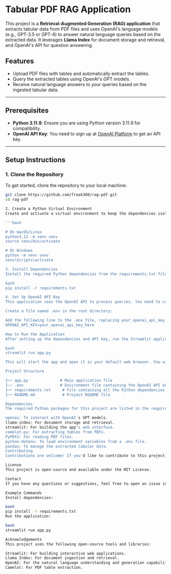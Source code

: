 # **Tabular PDF RAG Application**

This project is a **Retrieval-Augmented Generation (RAG) application** that extracts tabular data from PDF files and uses OpenAI's language models (e.g., GPT-3.5 or GPT-4) to answer natural language queries based on the extracted data. It leverages **Llama Index** for document storage and retrieval, and OpenAI's API for question answering.

## **Features**

- Upload PDF files with tables and automatically extract the tables.
- Query the extracted tables using OpenAI's GPT models.
- Receive natural language answers to your queries based on the ingested tabular data.

---

## **Prerequisites**

- **Python 3.11.9**: Ensure you are using Python version 3.11.9 for compatibility.
- **OpenAI API Key**: You need to sign up at [OpenAI Platform](https://platform.openai.com/signup) to get an API key.

---

## **Setup Instructions**

### **1. Clone the Repository**

To get started, clone the repository to your local machine:

```bash
git clone https://github.com/freak360/rag-pdf.git
cd rag-pdf

2. Create a Python Virtual Environment
Create and activate a virtual environment to keep the dependencies isolated:

'''bash

# On macOS/Linux
python3.11 -m venv venv
source venv/bin/activate

# On Windows
python -m venv venv
venv\Scripts\activate

3. Install Dependencies
Install the required Python dependencies from the requirements.txt file:

bash
pip install -r requirements.txt

4. Set Up OpenAI API Key
This application uses the OpenAI API to process queries. You need to create a .env file in the root directory of the project and add your OpenAI API key to it.

Create a file named .env in the root directory:

Add the following line to the .env file, replacing your_openai_api_key_here with your actual OpenAI API key:
OPENAI_API_KEY=your_openai_api_key_here

How to Run the Application
After setting up the dependencies and API key, run the Streamlit application with the following command:

bash
streamlit run app.py

This will start the app and open it in your default web browser. You will see an interface where you can upload a PDF file and ask questions about the tabular data it contains.

Project Structure

├── app.py              # Main application file
├── .env                # Environment file containing the OpenAI API key
├── requirements.txt     # File containing all the Python dependencies
├── README.md            # Project README file

Dependencies
The required Python packages for this project are listed in the requirements.txt file:

openai: To interact with OpenAI's GPT models.
llama-index: For document storage and retrieval.
streamlit: For building the app's web interface.
camelot-py: For extracting tables from PDFs.
PyPDF2: For reading PDF files.
python-dotenv: To load environment variables from a .env file.
pandas: To manage the extracted tabular data.
Contributing
Contributions are welcome! If you'd like to contribute to this project, please fork the repository, create a new branch, and submit a pull request.

License
This project is open-source and available under the MIT License.

Contact
If you have any questions or suggestions, feel free to open an issue in the repository.

Example Commands
Install dependencies:

bash
pip install -r requirements.txt
Run the application:

bash
streamlit run app.py

Acknowledgements
This project uses the following open-source tools and libraries:

Streamlit: For building interactive web applications.
Llama Index: For document ingestion and retrieval.
OpenAI: For the natural language understanding and generation capabilities.
Camelot: For PDF table extraction.